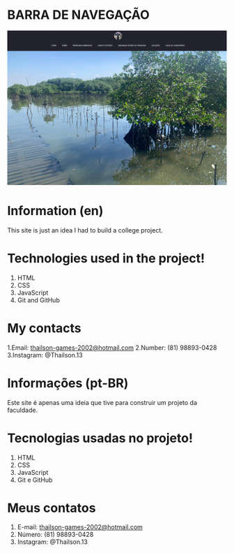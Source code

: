 # BARRA DE NAVEGAÇÃO

![preview](./.github/preview.png)

# Information (en)

This site is just an idea I had to build a college project.

# Technologies used in the project!

1. HTML
2. CSS
3. JavaScript
4. Git and GitHub

# My contacts
1.Email: thailson-games-2002@hotmail.com
2.Number: (81) 98893-0428 
3.Instagram: @Thailson.13

# Informações (pt-BR)

Este site é apenas uma ideia que tive para construir um projeto da faculdade.

# Tecnologias usadas no projeto!
1. HTML
2. CSS
3. JavaScript
4. Git e GitHub

# Meus contatos
1. E-mail: thailson-games-2002@hotmail.com
2. Número: (81) 98893-0428
3. Instagram: @Thailson.13
